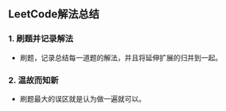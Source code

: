 ## LeetCode解法总结
### 1.  刷题并记录解法
  * 刷题，记录总结每一道题的解法，并且将延伸扩展的归并到一起。
### 2.  温故而知新
  * 刷题最大的误区就是认为做一遍就可以。 